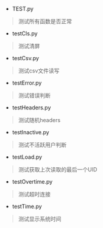 * TEST.py
> 测试所有函数是否正常
* testCls.py
> 测试清屏
* testCsv.py
> 测试csv文件读写
* testError.py
> 测试错误判断
* testHeaders.py
> 测试随机headers
* testInactive.py
> 测试不活跃用户判断
* testLoad.py
> 测试获取上次读取的最后一个UID
* testOvertime.py
> 测试超时连接
* testTime.py
> 测试显示系统时间
